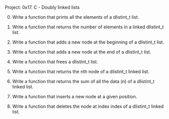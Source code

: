 Project: 0x17. C - Doubly linked lists


0. Write a function that prints all the elements of a dlistint_t list.

1. Write a function that returns the number of elements in a linked dlistint_t list.

2. Write a function that adds a new node at the beginning of a dlistint_t list.

3. Write a function that adds a new node at the end of a dlistint_t list.

4. Write a function that frees a dlistint_t list.

5. Write a function that returns the nth node of a dlistint_t linked list.

6. Write a function that returns the sum of all the data (n) of a dlistint_t linked list.

7. Write a function that inserts a new node at a given position.

8. Write a function that deletes the node at index index of a dlistint_t linked list.


